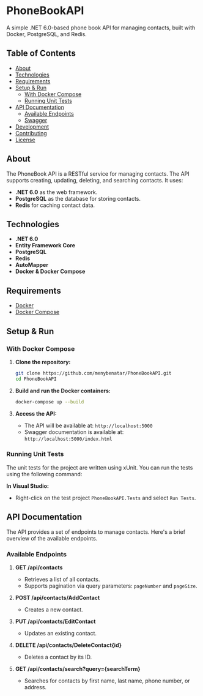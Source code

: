 # PhoneBookAPI

A simple .NET 6.0-based phone book API for managing contacts, built with Docker, PostgreSQL, and Redis.

## Table of Contents

- [About](#about)
- [Technologies](#technologies)
- [Requirements](#requirements)
- [Setup & Run](#setup--run)
  - [With Docker Compose](#with-docker-compose)
  - [Running Unit Tests](#running-unit-tests)
- [API Documentation](#api-documentation)
  - [Available Endpoints](#available-endpoints)
  - [Swagger](#swagger)
- [Development](#development)
- [Contributing](#contributing)
- [License](#license)

## About

The PhoneBook API is a RESTful service for managing contacts. The API supports creating, updating, deleting, and searching contacts. It uses:
- **.NET 6.0** as the web framework.
- **PostgreSQL** as the database for storing contacts.
- **Redis** for caching contact data.

## Technologies

- **.NET 6.0**
- **Entity Framework Core**
- **PostgreSQL**
- **Redis**
- **AutoMapper**
- **Docker & Docker Compose**

## Requirements

- [Docker](https://docs.docker.com/get-docker/)
- [Docker Compose](https://docs.docker.com/compose/install/)

## Setup & Run

### With Docker Compose

1. **Clone the repository:**
    ```bash
    git clone https://github.com/menybenatar/PhoneBookAPI.git
    cd PhoneBookAPI
    ```

2. **Build and run the Docker containers:**
    ```bash
    docker-compose up --build
    ```

3. **Access the API:**
    - The API will be available at: `http://localhost:5000`
    - Swagger documentation is available at: `http://localhost:5000/index.html`

### Running Unit Tests

The unit tests for the project are written using xUnit. You can run the tests using the following command:

 **In Visual Studio:**
   - Right-click on the test project `PhoneBookAPI.Tests` and select `Run Tests`.

## API Documentation

The API provides a set of endpoints to manage contacts. Here's a brief overview of the available endpoints.

### Available Endpoints

1. **GET /api/contacts**
   - Retrieves a list of all contacts.
   - Supports pagination via query parameters: `pageNumber` and `pageSize`.

2. **POST /api/contacts/AddContact**
   - Creates a new contact.

3. **PUT /api/contacts/EditContact**
   - Updates an existing contact.

4. **DELETE /api/contacts/DeleteContact{id}**
   - Deletes a contact by its ID.

5. **GET /api/contacts/search?query={searchTerm}**
   - Searches for contacts by first name, last name, phone number, or address.




